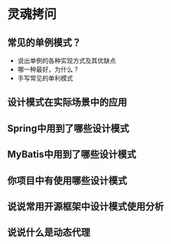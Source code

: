 # 灵魂拷问

## 常见的单例模式？

* 说出单例的各种实现方式及其优缺点
* 哪一种最好，为什么？
* 手写常见的单利模式

## 设计模式在实际场景中的应用

## Spring中用到了哪些设计模式

## MyBatis中用到了哪些设计模式

## 你项目中有使用哪些设计模式

## 说说常用开源框架中设计模式使用分析

## 说说什么是动态代理